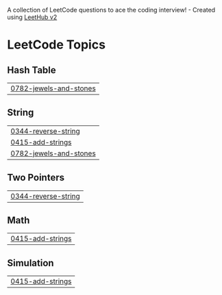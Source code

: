 A collection of LeetCode questions to ace the coding interview! - Created using [LeetHub v2](https://github.com/arunbhardwaj/LeetHub-2.0)
<!---LeetCode Topics Start-->
# LeetCode Topics
## Hash Table
|  |
| ------- |
| [0782-jewels-and-stones](https://github.com/M-Ashkar-C/leetcode/tree/master/0782-jewels-and-stones) |
## String
|  |
| ------- |
| [0344-reverse-string](https://github.com/M-Ashkar-C/leetcode/tree/master/0344-reverse-string) |
| [0415-add-strings](https://github.com/M-Ashkar-C/leetcode/tree/master/0415-add-strings) |
| [0782-jewels-and-stones](https://github.com/M-Ashkar-C/leetcode/tree/master/0782-jewels-and-stones) |
## Two Pointers
|  |
| ------- |
| [0344-reverse-string](https://github.com/M-Ashkar-C/leetcode/tree/master/0344-reverse-string) |
## Math
|  |
| ------- |
| [0415-add-strings](https://github.com/M-Ashkar-C/leetcode/tree/master/0415-add-strings) |
## Simulation
|  |
| ------- |
| [0415-add-strings](https://github.com/M-Ashkar-C/leetcode/tree/master/0415-add-strings) |
<!---LeetCode Topics End-->